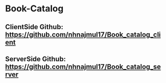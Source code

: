 # Book-Catalog

## ClientSide Github: https://github.com/nhnajmul17/Book_catalog_client

## ServerSide Github: https://github.com/nhnajmul17/Book_catalog_server
